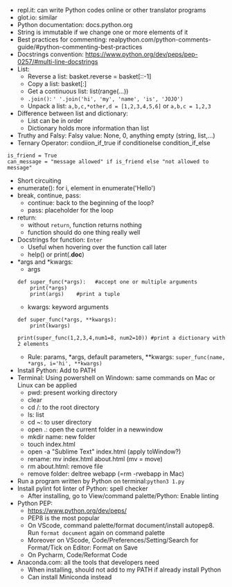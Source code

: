 - repl.it: can write Python codes online or other translator programs
- glot.io: similar
- Python documentation: docs.python.org
- String is immutable if we change one or more elements of it
- Best practices for commenting: realpython.com/python-comments-guide/#python-commenting-best-practices
- Docstrings convention: https://www.python.org/dev/peps/pep-0257/#multi-line-docstrings
- List:
    - Reverse a list: basket.reverse = basket[::-1]
    - Copy a list: basket[:]
    - Get a continuous list: list(range(...))
    - `.join()`: `' '.join('hi', 'my', 'name', 'is', 'JOJO')`
    - Unpack a list: `a,b,c,*other,d = [1,2,3,4,5,6]` or `a,b,c = 1,2,3`
- Difference between list and dictionary:
    - List can be in order
    - Dictionary holds more information than list
- Truthy and Falsy: Falsy value: None, 0, anything empty (string, list,...)
- Ternary Operator: condiion_if_true if conditionelse condition_if_else
```
is_friend = True
can_message = "message allowed" if is_friend else "not allowed to message"
```
- Short circuiting
- enumerate(): for i, element in enumerate('Hello')
- break, continue, pass:
    - continue: back to the beginning of the loop?
    - pass: placeholder for the loop
- return: 
    - without `return`, function returns nothing
    - function should do one thing really well
- Docstrings for function: ``` Enter ```
    - Useful when hovering over the function call later
    - help(<functionname>) or print(<functionname>.__doc__)
- *args and *kwargs:
    - args
    ```
    def super_func(*args):   #accept one or multiple arguments
        print(*args)   
        print(args)    #print a tuple
    ```
    - kwargs: keyword arguments
    ```
    def super_func(*args, **kwargs):   
        print(kwargs)   
    
    print(super_func(1,2,3,4,num1=8, num2=10)) #print a dictionary with 2 elements
    ```
    - Rule: params, *args, default parameters, **kwargs: `super_func(name, *args, i='hi', **kwargs)`
- Install Python: Add to PATH
- Terminal: Using powershell on Windown: same commands on Mac or Linux can be applied 
    - pwd: present working directory
    - clear
    - cd /: to the root directory
    - ls: list
    - cd ~: to user directory
    - open .: open the current folder in a newwindow
    - mkdir name: new folder
    - touch index.html
    - open -a "Sublime Text" index.html (apply toWindow?)
    - rename: mv index.html about.html (mv = move)
    - rm about.html: remove file
    - remove folder: deltree webapp (=rm -rwebapp in Mac)
- Run a program written by Python on terminal:`python3 1.py`
- Install pylint fot linter of Python: spell checker
    - After installing, go to View/command palette/Python: Enable linting
- Python PEP: 
    - https://www.python.org/dev/peps/
    - PEP8 is the most popular
    - On VScode, command palette/format document/install autopep8. Run `format document` again on command palette
    - Moreover on VScode, Code/Preferences/Setting/Search for Format/Tick on Editor: Format on Save
    - On Pycharm, Code/Reformat Code
- Anaconda.com: all the tools that developers need
    - When installing, should not add to my PATH if already install Python
    - Can install Miniconda instead